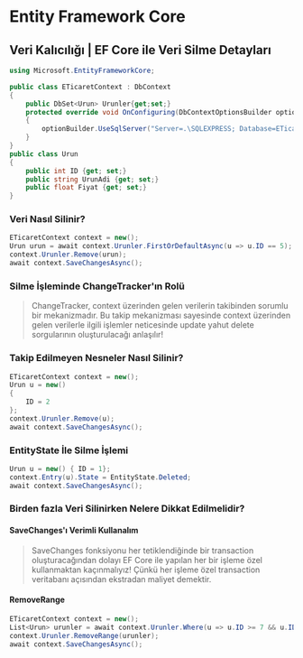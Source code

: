 # Entity Framework Core

## Veri Kalıcılığı | EF Core ile Veri Silme Detayları



```csharp
using Microsoft.EntityFrameworkCore;

public class ETicaretContext : DbContext
{
    public DbSet<Urun> Urunler{get;set;}
    protected override void OnConfiguring(DbContextOptionsBuilder optionBuilder)
    {
        optionBuilder.UseSqlServer("Server=.\SQLEXPRESS; Database=ETicaretDB; User ID:sa;Password:1234");
    }
}
public class Urun
{
    public int ID {get; set;}
    public string UrunAdi {get; set;}
    public float Fiyat {get; set;}
}
```



### Veri Nasıl Silinir?

```csharp
ETicaretContext context = new();
Urun urun = await context.Urunler.FirstOrDefaultAsync(u => u.ID == 5);
context.Urunler.Remove(urun);
await context.SaveChangesAsync();
```



### Silme İşleminde ChangeTracker'ın Rolü

> ChangeTracker, context üzerinden gelen verilerin takibinden sorumlu bir mekanizmadır. Bu takip mekanizması sayesinde context üzerinden gelen verilerle ilgili işlemler neticesinde update yahut delete sorgularının oluşturulacağı anlaşılır!



### Takip Edilmeyen Nesneler Nasıl Silinir?

```csharp
ETicaretContext context = new();
Urun u = new()
{
    ID = 2
};
context.Urunler.Remove(u);
await context.SaveChangesAsync();
```



### EntityState İle Silme İşlemi

```csharp
Urun u = new() { ID = 1};
context.Entry(u).State = EntityState.Deleted;
await context.SaveChangesAsync();
```



### Birden fazla Veri Silinirken Nelere Dikkat Edilmelidir?

#### SaveChanges'ı Verimli Kullanalım

> SaveChanges fonksiyonu her tetiklendiğinde bir transaction oluşturacağından dolayı EF Core ile yapılan her bir işleme özel kullanmaktan kaçınmalıyız!
> Çünkü her işleme özel transaction veritabanı açısından ekstradan maliyet demektir.

#### RemoveRange

```csharp
ETicaretContext context = new();
List<Urun> urunler = await context.Urunler.Where(u => u.ID >= 7 && u.ID <= 9).ToListAsync();
context.Urunler.RemoveRange(urunler);
await context.SaveChangesAsync();
```

